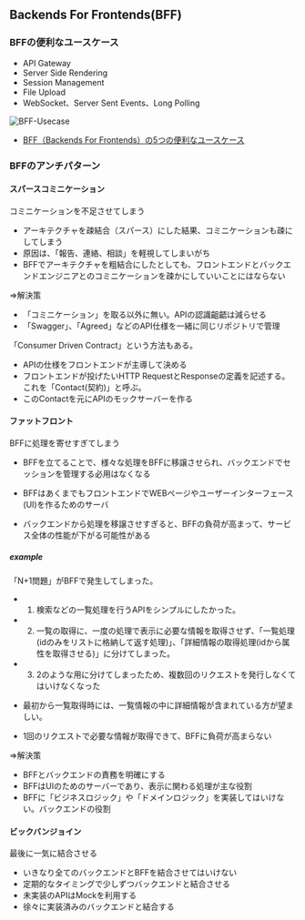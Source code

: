## Backends For Frontends(BFF)

### BFFの便利なユースケース

- API Gateway
- Server Side Rendering
- Session Management
- File Upload
- WebSocket、Server Sent Events、Long Polling


![BFF-Usecase](http://image.itmedia.co.jp/ait/articles/1803/12/news012_09.jpg)

- [BFF（Backends For Frontends）の5つの便利なユースケース](http://www.atmarkit.co.jp/ait/articles/1805/18/news022.html)


### BFFのアンチパターン

#### スパースコミニケーション
コミニケーションを不足させてしまう

- アーキテクチャを疎結合（スパース）にした結果、コミニケーションも疎にしてしまう
- 原因は、「報告、連絡、相談」を軽視してしまいがち
- BFFでアーキテクチャを粗結合にしたとしても、フロントエンドとバックエンドエンジニアとのコミニケーションを疎かにしていいことにはならない

=>解決策
- 「コミニケーション」を取る以外に無い。APIの認識齟齬は減らせる
- 「Swagger」、「Agreed」などのAPI仕様を一緒に同じリポジトリで管理

「Consumer Driven Contract」という方法もある。
- APIの仕様をフロントエンドが主導して決める
- フロントエンドが投げたいHTTP RequestとResponseの定義を記述する。これを「Contact(契約)」と呼ぶ。
- このContactを元にAPIのモックサーバーを作る

#### ファットフロント
BFFに処理を寄せすぎてしまう

- BFFを立てることで、様々な処理をBFFに移譲させられ、バックエンドでセッションを管理する必用はなくなる
- BFFはあくまでもフロントエンドでWEBページやユーザーインターフェース(UI)を作るためのサーバ

- バックエンドから処理を移譲させすぎると、BFFの負荷が高まって、サービス全体の性能が下がる可能性がある

##### example
「N+1問題」がBFFで発生してしまった。
- 1. 検索などの一覧処理を行うAPIをシンプルにしたかった。
- 2. 一覧の取得に、一度の処理で表示に必要な情報を取得させず、「一覧処理(idのみをリストに格納して返す処理)」、「詳細情報の取得処理(idから属性を取得させる)」に分けてしまった。
- 3. 2のような用に分けてしまったため、複数回のリクエストを発行しなくてはいけなくなった

- 最初から一覧取得時には、一覧情報の中に詳細情報が含まれている方が望ましい。
- 1回のリクエストで必要な情報が取得できて、BFFに負荷が高まらない

=>解決策
- BFFとバックエンドの責務を明確にする
- BFFはUIのためのサーバーであり、表示に関わる処理が主な役割
- BFFに「ビジネスロジック」や「ドメインロジック」を実装してはいけない。バックエンドの役割


#### ビックバンジョイン
最後に一気に結合させる

- いきなり全てのバックエンドとBFFを結合させてはいけない
- 定期的なタイミングで少しずつバックエンドと結合させる
- 未実装のAPIはMockを利用する
- 徐々に実装済みのバックエンドと結合する
